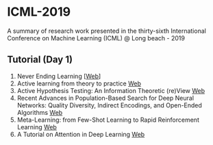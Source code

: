 # ICML-2019
A summary of research work presented in the thirty-sixth International Conference on Machine Learning (ICML) @ Long beach - 2019

## Tutorial (Day 1)

1. Never Ending Learning [[Web](https://icml.cc/Conferences/2019/ScheduleMultitrack?event=4337)]
2. Active learning from theory to practice [Web](http://nowak.ece.wisc.edu/ActiveML.html)
3. Active Hypothesis Testing: An Information Theoretic (re)View [Web](https://icml.cc/Conferences/2019/ScheduleMultitrack?event=4351)
4. Recent Advances in Population-Based Search for Deep Neural Networks: Quality Diversity, Indirect Encodings, and Open-Ended Algorithms [Web](https://icml.cc/Conferences/2019/ScheduleMultitrack?event=4336)
5. Meta-Learning: from Few-Shot Learning to Rapid Reinforcement Learning [Web](https://sites.google.com/view/icml19metalearning)
6. A Tutorial on Attention in Deep Learning [Web](https://www.d2l.ai/)
